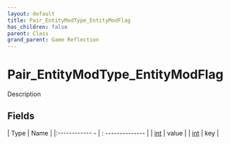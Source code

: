 ```yaml
---
layout: default
title: Pair_EntityModType_EntityModFlag
has_children: false
parent: Class
grand_parent: Game Reflection
---
```

# Pair_EntityModType_EntityModFlag
Description 

## Fields
| Type | Name |
|:------------ - | : -------------- |
| [int](game-reflection/enums/int.md) | value |
| [int](game-reflection/enums/int.md) | key |
